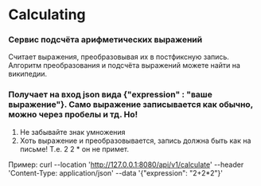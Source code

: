 # Calculating
### Сервис подсчёта арифметических выражений

Считает выражения, преобразовывая их в постфиксную запись. Алгоритм преобразования и подсчёта выражений можете найти на википедии.

### Получает на вход json вида {"expression" : "ваше выражение"}. Само выражение записывается как обычно, можно через пробелы и тд. Но! 
1. Не забывайте знак умножения 
2. Хоть выражение и преобразовывается, запись должна быть как на письме! Т.е. 2 2 * он не примет.

Пример:
curl --location 'http://127.0.0.1:8080/api/v1/calculate' --header 'Content-Type: application/json' --data '{"expression": "2+2*2"}'
